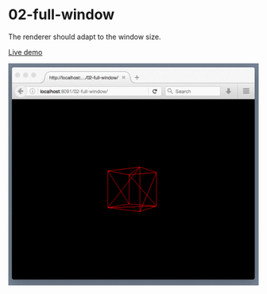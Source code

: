 # 02-full-window

The renderer should adapt to the window size.

[Live demo](https://juniorrojas.github.io/intro-3d-web/02-full-window)

![screenshot](readme-media/full-window.gif)
